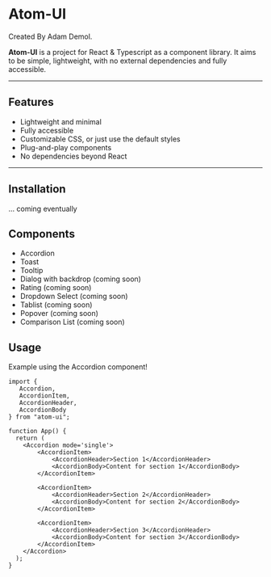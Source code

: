 # Atom-UI
Created By Adam Demol. 

**Atom-UI** is a project for React & Typescript as a component library. It aims to be simple, lightweight, with no external dependencies and fully accessible. 

---

## Features

- Lightweight and minimal
- Fully accessible
- Customizable CSS, or just use the default styles
- Plug-and-play components
- No dependencies beyond React

---

## Installation

... coming eventually

## Components

 - Accordion
 - Toast
 - Tooltip
 - Dialog with backdrop (coming soon)
 - Rating (coming soon)
 - Dropdown Select (coming soon)
 - Tablist (coming soon)
 - Popover (coming soon)
 - Comparison List (coming soon)

## Usage

Example using the Accordion component!

```tsx
import {
   Accordion,  
   AccordionItem,
   AccordionHeader,
   AccordionBody
} from "atom-ui";

function App() {
  return (
    <Accordion mode='single'>
        <AccordionItem>
            <AccordionHeader>Section 1</AccordionHeader>
            <AccordionBody>Content for section 1</AccordionBody>
        </AccordionItem>

        <AccordionItem>
            <AccordionHeader>Section 2</AccordionHeader>
            <AccordionBody>Content for section 2</AccordionBody>
        </AccordionItem>

        <AccordionItem>
            <AccordionHeader>Section 3</AccordionHeader>
            <AccordionBody>Content for section 3</AccordionBody>
        </AccordionItem>
    </Accordion>
  );
}
```